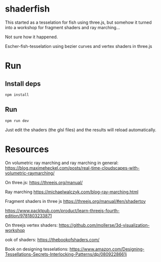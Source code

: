 # shaderfish

This started as a tesselation for fish using three.js, but somehow
it turned into a workshop for fragment shaders and ray marching...

Not sure how it happened.

Escher-fish-tesselation using bezier curves and vertex shaders in three.js

# Run

## Install deps

```npm install```

## Run

```npm run dev```

Just edit the shaders (the glsl files) and the results will reload automatically.

# Resources
On volumetric ray marching and ray marching in general:
<https://blog.maximeheckel.com/posts/real-time-cloudscapes-with-volumetric-raymarching/>

On three.js:
<https://threejs.org/manual/>

Ray marching
<https://michaelwalczyk.com/blog-ray-marching.html>

Fragment shaders in three js
<https://threejs.org/manual/#en/shadertoy>

<https://www.packtpub.com/product/learn-threejs-fourth-edition/9781803233871>

On threejs vertex shaders:
<https://github.com/mollerse/3d-visualization-workshop>

ook of shaders:
<https://thebookofshaders.com/>

Book on designing tesselations:
<https://www.amazon.com/Designing-Tessellations-Secrets-Interlocking-Patterns/dp/0809228661j>

